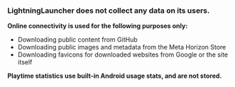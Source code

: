 ### LightningLauncher does not collect **any** data on its users.

**Online connectivity is used for the following purposes only:**
- Downloading public content from GitHub
- Downloading public images and metadata from the Meta Horizon Store
- Downloading favicons for downloaded websites from Google or the site itself

**Playtime statistics use built-in Android usage stats, and are not stored.**
